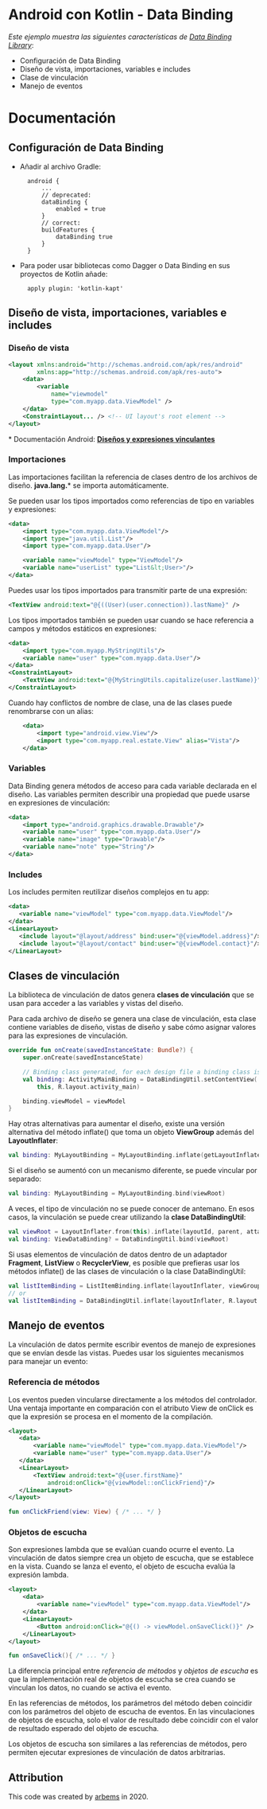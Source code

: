 # Android con Kotlin - Data Binding

*Este ejemplo muestra las siguientes características de [Data Binding Library](https://developer.android.com/topic/libraries/data-binding/index.html)*:

* Configuración de Data Binding
* Diseño de vista, importaciones, variables e includes
* Clase de vinculación
* Manejo de eventos

# Documentación

## Configuración de Data Binding

* Añadir al archivo Gradle:

        android {
            ...
            // deprecated:
            dataBinding {
                enabled = true
            }
            // correct:
            buildFeatures {
                dataBinding true
            }
        }

* Para poder usar bibliotecas como Dagger o Data Binding en sus proyectos de Kotlin añade:

        apply plugin: 'kotlin-kapt'

## Diseño de vista, importaciones, variables e includes

### Diseño de vista
  
```xml
<layout xmlns:android="http://schemas.android.com/apk/res/android"
        xmlns:app="http://schemas.android.com/apk/res-auto">
    <data>
        <variable
            name="viewmodel"
            type="com.myapp.data.ViewModel" />
    </data>
    <ConstraintLayout... /> <!-- UI layout's root element -->
</layout>
```
\* Documentación Android: [**Diseños y expresiones vinculantes**](https://developer.android.com/topic/libraries/data-binding/expressions)

### Importaciones

Las importaciones facilitan la referencia de clases dentro de los archivos de diseño. **java.lang.*** se importa automáticamente.

Se pueden usar los tipos importados como referencias de tipo en variables y expresiones:

```xml
<data>
    <import type="com.myapp.data.ViewModel"/>
    <import type="java.util.List"/>
    <import type="com.myapp.data.User"/>

    <variable name="viewModel" type="ViewModel"/>
    <variable name="userList" type="List&lt;User>"/>
</data>
```
Puedes usar los tipos importados para transmitir parte de una expresión:
```xml
<TextView android:text="@{((User)(user.connection)).lastName}" />
```
Los tipos importados también se pueden usar cuando se hace referencia a campos y métodos estáticos en expresiones:
```xml
<data>
    <import type="com.myapp.MyStringUtils"/>
    <variable name="user" type="com.myapp.data.User"/>
</data>
<ConstraintLayout>
    <TextView android:text="@{MyStringUtils.capitalize(user.lastName)}" />
</ConstraintLayout>
```

Cuando hay conflictos de nombre de clase, una de las clases puede renombrarse con un alias:
```xml
    <data>
        <import type="android.view.View"/>
        <import type="com.myapp.real.estate.View" alias="Vista"/>
    </data>
```

### Variables

Data Binding genera métodos de acceso para cada variable declarada en el diseño. Las variables permiten describir una propiedad que puede usarse en expresiones de vinculación:

```xml
<data>
    <import type="android.graphics.drawable.Drawable"/>
    <variable name="user" type="com.myapp.data.User"/>
    <variable name="image" type="Drawable"/>
    <variable name="note" type="String"/>
</data>
```

### Includes

Los includes permiten reutilizar diseños complejos en tu app:
```xml
<data>
   <variable name="viewModel" type="com.myapp.data.ViewModel"/>
</data>
<LinearLayout>
   <include layout="@layout/address" bind:user="@{viewModel.address}"/>
   <include layout="@layout/contact" bind:user="@{viewModel.contact}"/>
</LinearLayout>
```

## Clases de vinculación

La biblioteca de vinculación de datos genera **clases de vinculación** que se usan para acceder a las variables y vistas del diseño.

Para cada archivo de diseño se genera una clase de vinculación, esta clase contiene variables de diseño, vistas de diseño y sabe cómo asignar valores para las expresiones de vinculación.

```kotlin
override fun onCreate(savedInstanceState: Bundle?) {
    super.onCreate(savedInstanceState)

    // Binding class generated, for each design file a binding class is generated.
    val binding: ActivityMainBinding = DataBindingUtil.setContentView(
        this, R.layout.activity_main)

    binding.viewModel = viewModel
}
```

Hay otras alternativas para aumentar el diseño, existe una versión alternativa del método inflate() que toma un objeto **ViewGroup** además del **LayoutInflater**:

```kotlin
val binding: MyLayoutBinding = MyLayoutBinding.inflate(getLayoutInflater(), viewGroup, false)
```

Si el diseño se aumentó con un mecanismo diferente, se puede vincular por separado:

```kotlin
val binding: MyLayoutBinding = MyLayoutBinding.bind(viewRoot)
```

A veces, el tipo de vinculación no se puede conocer de antemano. En esos casos, la vinculación se puede crear utilizando la **clase DataBindingUtil**:

```kotlin
val viewRoot = LayoutInflater.from(this).inflate(layoutId, parent, attachToParent)
val binding: ViewDataBinding? = DataBindingUtil.bind(viewRoot)
```

Si usas elementos de vinculación de datos dentro de un adaptador **Fragment**, **ListView** o **RecyclerView**, es posible que prefieras usar los métodos inflate() de las clases de vinculación o la clase DataBindingUtil:

```kotlin
val listItemBinding = ListItemBinding.inflate(layoutInflater, viewGroup, false)
// or
val listItemBinding = DataBindingUtil.inflate(layoutInflater, R.layout.list_item, viewGroup, false)
```

## Manejo de eventos

La vinculación de datos permite escribir eventos de manejo de expresiones que se envían desde las vistas.
Puedes usar los siguientes mecanismos para manejar un evento:

### Referencia de métodos

Los eventos pueden vincularse directamente a los métodos del controlador. Una ventaja importante en comparación con el atributo View de onClick es que la expresión se procesa en el momento de la compilación.

```xml
<layout>
   <data>
       <variable name="viewModel" type="com.myapp.data.ViewModel"/>
       <variable name="user" type="com.myapp.data.User"/>
   </data>
   <LinearLayout>
       <TextView android:text="@{user.firstName}"
           android:onClick="@{viewModel::onClickFriend}"/>
   </LinearLayout>
</layout>
```

```kotlin
fun onClickFriend(view: View) { /* ... */ }
```

### Objetos de escucha

Son expresiones lambda que se evalúan cuando ocurre el evento. La vinculación de datos siempre crea un objeto de escucha, que se establece en la vista. Cuando se lanza el evento, el objeto de escucha evalúa la expresión lambda.

```xml
<layout>
    <data>
        <variable name="viewModel" type="com.myapp.data.ViewModel"/>
    </data>
    <LinearLayout>
        <Button android:onClick="@{() -> viewModel.onSaveClick()}" />
    </LinearLayout>
</layout>
```

```kotlin
fun onSaveClick(){ /* ... */ }
```

La diferencia principal entre *referencia de métodos* y *objetos de escucha* es que la implementación real de objetos de escucha se crea cuando se vinculan los datos, no cuando se activa el evento.

En las referencias de métodos, los parámetros del método deben coincidir con los parámetros del objeto de escucha de eventos.
En las vinculaciones de objetos de escucha, solo el valor de resultado debe coincidir con el valor de resultado esperado del objeto de escucha.

Los objetos de escucha son similares a las referencias de métodos, pero permiten ejecutar expresiones de vinculación de datos arbitrarias.




## Attribution

This code was created by [arbems](https://github.com/arbems) in 2020.